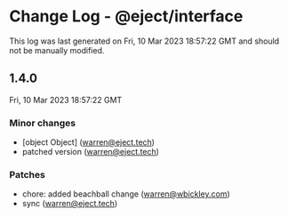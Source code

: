 # Change Log - @eject/interface

This log was last generated on Fri, 10 Mar 2023 18:57:22 GMT and should not be manually modified.

<!-- Start content -->

## 1.4.0

Fri, 10 Mar 2023 18:57:22 GMT

### Minor changes

- [object Object] (warren@eject.tech)
- patched version (warren@eject.tech)

### Patches

- chore: added beachball change (warren@wbickley.com)
- sync (warren@eject.tech)
